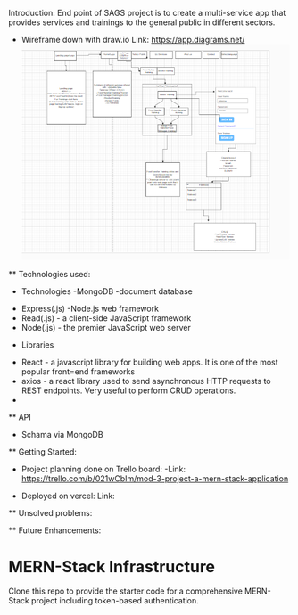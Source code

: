 Introduction: End point of SAGS project is to create a multi-service app that provides services and trainings to the general public in different sectors.
- Wireframe down with draw.io
Link: https://app.diagrams.net/
![Alt text](image.png)

** Technologies used:
* Technologies
 -MongoDB -document database
 - Express(.js) -Node.js web framework
 - Read(.js) - a client-side JavaScript framework
 - Node(.js) - the premier JavaScript web server

* Libraries
- React - a javascript library for building web apps. It is one of the most popular front=end frameworks
- axios - a react library used to send asynchronous HTTP requests to REST endpoints. Very useful to perform CRUD operations.
-

** API
- Schama via MongoDB

** Getting Started: 
- Project planning done on Trello board:
-Link: https://trello.com/b/021wCbIm/mod-3-project-a-mern-stack-application

- Deployed on vercel:
Link:

** Unsolved problems:

** Future Enhancements:








# MERN-Stack Infrastructure

Clone this repo to provide the starter code for a comprehensive MERN-Stack project including token-based authentication.
